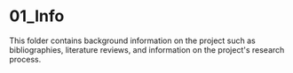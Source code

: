 # 01_Info

This folder contains background information on the project such as bibliographies, literature reviews, and information on the project's research process.